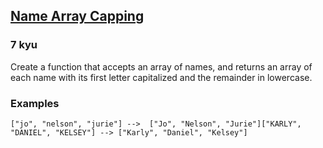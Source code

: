 <h2><a href=https://www.codewars.com/kata/5356ad2cbb858025d800111d/train/java target="_blank">Name Array Capping</a></h2><h3>7 kyu</h3><p>Create a function that accepts an array of names, and returns an array of each name with its first letter capitalized and the remainder in lowercase.</p><h3 id="examples">Examples</h3><pre><code class="language-rust">[<span class="cm-string">"</span><span class="cm-string">jo</span><span class="cm-string">"</span>, <span class="cm-string">"</span><span class="cm-string">nelson</span><span class="cm-string">"</span>, <span class="cm-string">"</span><span class="cm-string">jurie</span><span class="cm-string">"</span>] <span class="cm-operator">--&gt;</span>  [<span class="cm-string">"</span><span class="cm-string">Jo</span><span class="cm-string">"</span>, <span class="cm-string">"</span><span class="cm-string">Nelson</span><span class="cm-string">"</span>, <span class="cm-string">"</span><span class="cm-string">Jurie</span><span class="cm-string">"</span>][<span class="cm-string">"</span><span class="cm-string">KARLY</span><span class="cm-string">"</span>, <span class="cm-string">"</span><span class="cm-string">DANIEL</span><span class="cm-string">"</span>, <span class="cm-string">"</span><span class="cm-string">KELSEY</span><span class="cm-string">"</span>] <span class="cm-operator">--&gt;</span> [<span class="cm-string">"</span><span class="cm-string">Karly</span><span class="cm-string">"</span>, <span class="cm-string">"</span><span class="cm-string">Daniel</span><span class="cm-string">"</span>, <span class="cm-string">"</span><span class="cm-string">Kelsey</span><span class="cm-string">"</span>]</code></pre>